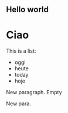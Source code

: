 ## Hello world
# Ciao

This is a list:
- oggi
- heute
- today
- hoje

New paragraph.
Empty

New para.
